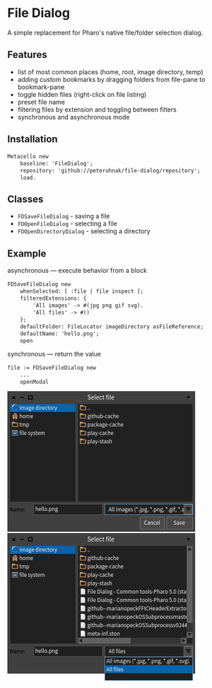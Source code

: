 # File Dialog

A simple replacement for Pharo's native file/folder selection dialog.

## Features

* list of most common places (home, root, image directory, temp)
* adding custom bookmarks by dragging folders from file-pane to bookmark-pane
* toggle hidden files (right-click on file listing)
* preset file name
* filtering files by extension and toggling between filters
* synchronous and asynchronous mode

## Installation

```st
Metacello new
	baseline: 'FileDialog';
	repository: 'github://peteruhnak/file-dialog/repository';
	load.
```

## Classes

* `FDSaveFileDialog` - saving a file
* `FDOpenFileDialog` - selecting a file
* `FDOpenDirectoryDialog` - selecting a directory

## Example

asynchronous — execute behavior from a block

```st
FDSaveFileDialog new
	whenSelected: [ :file | file inspect ];
	filteredExtensions: {
		'All images' -> #(jpg png gif svg).
		'All files' -> #()
	};
	defaultFolder: FileLocator imageDirectory asFileReference;
	defaultName: 'hello.png';
	open
```

synchronous — return the value

```st
file := FDSaveFileDialog new
	...
	openModal
```



![](figures/file-dialog-1.png)
![](figures/file-dialog-2.png)
